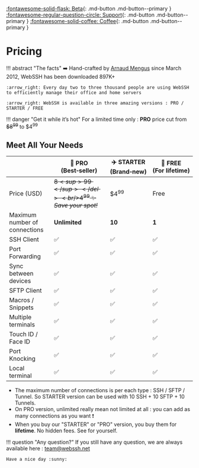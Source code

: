 [:fontawesome-solid-flask: Beta](/documentation/becoming-external-tester/){: .md-button .md-button--primary }
[:fontawesome-regular-question-circle: Support](/support/){: .md-button .md-button--primary }
[:fontawesome-solid-coffee: Coffee](https://www.buymeacoffee.com/WebSSH){: .md-button .md-button--primary }

# Pricing

!!! abstract "The facts"
    :arrow_right: Hand-crafted by [Arnaud Mengus](https://mengus.net) since March 2012, WebSSH has been downloaded 897K+

    :arrow_right: Every day two to three thousand people are using WebSSH to efficiently manage their office and home servers

    :arrow_right: WebSSH is available in three amazing versions : PRO / STARTER / FREE


!!! danger "Get it while it’s hot"
    For a limited time only : **PRO** price cut from <del>$8<sup>99</sup></del> to $4<sup>99</sup>

## Meet All Your Needs
| | :rocket:&nbsp;PRO<br />**(Best&#x2011;seller)** | :airplane:&nbsp;STARTER<br />**(Brand&#x2011;new)** | :helicopter:&nbsp;FREE<br />**(For&nbsp;lifetime)**|
| --- | --- | --- | -- |
| Price (USD) | <del>$8<sup>99</sup></del><br />$4<sup>99</sup> :sparkles:<br />*Save&nbsp;your&nbsp;spot!* | $4<sup>99</sup> | Free |
| Maximum number of connections | **Unlimited** | **10** | **1** |
| SSH Client | :white_check_mark: | :white_check_mark: | :white_check_mark: |
| Port Forwarding | :white_check_mark: | :white_check_mark: | :white_check_mark: |
| Sync between devices | :white_check_mark: | :white_check_mark: | :white_check_mark: |
| SFTP Client | :white_check_mark: | :white_check_mark: | :white_check_mark: |
| Macros / Snippets | :white_check_mark: | :white_check_mark: | :white_check_mark: |
| Multiple terminals | :white_check_mark: | :white_check_mark: | :white_check_mark: |
| Touch ID / Face ID | :white_check_mark: | :white_check_mark: | :white_check_mark: |
| Port Knocking | :white_check_mark: | :white_check_mark: | :white_check_mark: |
| Local terminal | :white_check_mark: | :white_check_mark: | :white_check_mark: |

* The maximum number of connections is per each type : SSH / SFTP / Tunnel. So STARTER version can be used with 10 SSH + 10 SFTP + 10 Tunnels.
* On PRO version, unlimited really mean not limited at all : you can add as many connections as you want :exclamation:
* When you buy our "STARTER" or "PRO" version, you buy them for **lifetime**. No hidden fees. See for yourself.

!!! question "Any question?"
    If you still have any question, we are always available here : team@webssh.net

    Have a nice day :sunny: